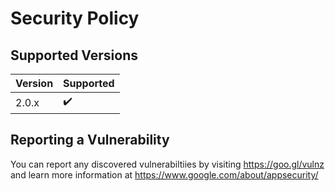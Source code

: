 # Security Policy

## Supported Versions

| Version | Supported          |
| ------- | ------------------ |
| 2.0.x   | :heavy_check_mark: |

## Reporting a Vulnerability

You can report any discovered vulnerabiltiies by visiting https://goo.gl/vulnz and learn more information at https://www.google.com/about/appsecurity/
